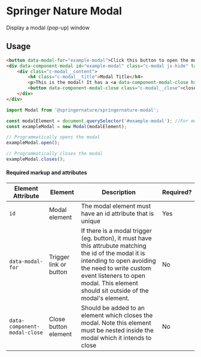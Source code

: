 # Springer Nature Modal

Display a modal (pop-up) window

## Usage

```html
<button data-modal-for="example-modal">Click this button to open the modal</button>
<div data-component-modal id="example-modal" class="c-modal js-hide" tabindex="0">
    <div class="c-modal__content">
        <h4 class="c-modal__title">Modal Title</h4>
        <p>This is the modal! It has a <a data-component-modal-close href="">link</a> that can also close it.</p>
        <button data-component-modal-close class="c-modal__close">close modal</button>
    </div>
</div>
```

```javascript
import Modal from '@springernature/springernature-modal';

const modalElement = document.querySelector('#example-modal'); //For multiple modals, prefer `document.querySelectorAll('[data-component-modal]');` and initilise on each instance
const exampleModal = new Modal(modalElement);

// Programmatically opens the modal
exampleModal.open();

// Programmatically closes the modal
exampleModal.closes();
```


#### Required markup and attributes

| Element Attribute | Element | Description | Required? |
|---|---|---|---|
| `id`     | Modal element  | The modal element must have an id attribute that is unique | Yes |
| `data-modal-for` | Trigger link or button | If there is a modal trigger (eg. button), it must have this attrubute matching the id of the modal it is intending to open avoiding the need to write custom event listeners to open modal. This element should sit outside of the modal's element. | No |
| `data-component-modal-close`  | Close button element | Should be added to an element which closes the modal. Note this element must be nested inside the modal which it intends to close | No |
